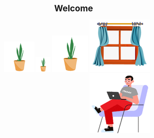 <h1 align='center'>Welcome</h1>
<p align='right'>
    <img src="https://github.com/foo290/foo290/blob/master/icons/plant.gif", width=100>
    <img src="https://github.com/foo290/foo290/blob/master/icons/plant.gif", width=50>
    <img src="https://github.com/foo290/foo290/blob/master/icons/plant.gif", width=120>
    <img src="https://github.com/foo290/foo290/blob/master/icons/window.png", width=200>
    <img src="https://github.com/foo290/foo290/blob/master/icons/prpg.gif">
</p>

<!--     <img src="https://github.com/foo290/foo290/blob/master/icons/left-plant.gif", width=200> -->
